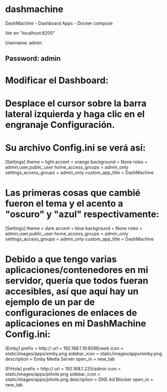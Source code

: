 # dashmachine
DashMachine - Dashboard Apps - Docker compose

Ver en "localhost:8200"

Username: admin

Password: admin
----------------------------------

# Modificar el Dashboard:
# Desplace el cursor sobre la barra lateral izquierda y haga clic en el engranaje Configuración.
# Su archivo Config.ini se verá así:

[Settings]
theme = light
accent = orange
background = None
roles = admin,user,public_user
home_access_groups = admin_only
settings_access_groups = admin_only
custom_app_title = DashMachine

# Las primeras cosas que cambié fueron el tema y el acento a "oscuro" y "azul" respectivamente:

[Settings]
theme = dark
accent = blue
background = None
roles = admin,user,public_user
home_access_groups = admin_only
settings_access_groups = admin_only
custom_app_title = DashMachine

# Debido a que tengo varias aplicaciones/contenedores en mi servidor, quería que todos fueran accesibles, así que aquí hay un ejemplo de un par de configuraciones de enlaces de aplicaciones en mi DashMachine Config.ini:

[Emby]
prefix = http://
url = 192.168.1.19:8096/web
icon = static/images/apps/emby.png
sidebar_icon = static/images/apps/emby.png
description = Emby Media Server
open_in = new_tab

[PiHole]
prefix = http://
url = 192.168.1.225/admin
icon = static/images/apps/pihole.png
sidebar_icon = static/images/apps/pihole.png
description = DNS Ad Blocker
open_in = new_tab
